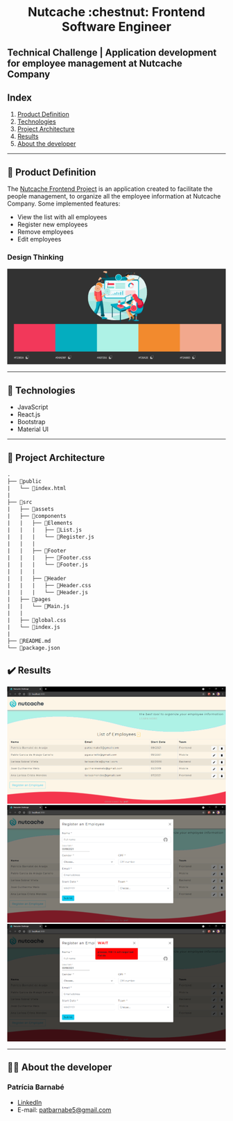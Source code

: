 <h1 align="center">Nutcache :chestnut: Frontend Software Engineer </p>

## Technical Challenge | Application development for employee management at Nutcache Company

## Index

1. [Product Definition](#dart-product-definition)
2. [Technologies](#robot-technologies)
3. [Project Architecture](#file_folder-project-architecture)
4. [Results](#%EF%B8%8F-results)
5. [About the developer](#woman_technologist-about-the-developer)

---
## :dart: Product Definition

The [Nutcache Frontend Project](https://nutcache-challenge-patriciabarnabe.netlify.app/) is an application created to facilitate the people management, to organize all the employee information at Nutcache Company. Some implemented features:

* View the list with all employees
* Register new employees
* Remove employees
* Edit employees

### Design Thinking
![img](./src/assets/color-palette.png)

---
## :robot: Technologies

* JavaScript
* React.js
* Bootstrap
* Material UI

---

## :file_folder: Project Architecture
```
.
├── 📁public
|   └── 📄index.html
|
├── 📁src
|   ├── 📁assets
|   ├── 📁components
|   |   ├── 📁Elements
|   |   |   ├── 📄List.js
|   |   |   └── 📄Register.js
|   |   |
|   |   ├── 📁Footer
|   |   |   ├── 📄Footer.css
|   |   |   └── 📄Footer.js
|   |   |
|   |   ├── 📁Header
|   |   |   ├── 📄Header.css
|   |   |   └── 📄Header.js
|   ├── 📁pages
|   |   └── 📄Main.js
|   |
|   ├── 📄global.css
|   └── 📄index.js
|   
├── 📄README.md
└── 📄package.json

```

## ✔️ Results

![img](./src/assets/result1.png)
![img](./src/assets/result2.png)
![img](./src/assets/result3.png)

---
## :woman_technologist: About the developer
### Patrícia Barnabé

- [LinkedIn](https://www.linkedin.com/in/patriciabarnabe)
- E-mail: patbarnabe5@gmail.com
